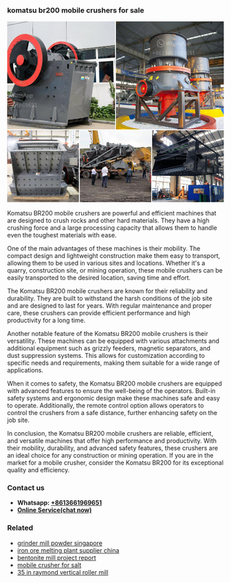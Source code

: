 <h3>komatsu br200 mobile crushers for sale</h3><img src='1704856709.jpg' alt=''><p>Komatsu BR200 mobile crushers are powerful and efficient machines that are designed to crush rocks and other hard materials. They have a high crushing force and a large processing capacity that allows them to handle even the toughest materials with ease.</p><p>One of the main advantages of these machines is their mobility. The compact design and lightweight construction make them easy to transport, allowing them to be used in various sites and locations. Whether it's a quarry, construction site, or mining operation, these mobile crushers can be easily transported to the desired location, saving time and effort.</p><p>The Komatsu BR200 mobile crushers are known for their reliability and durability. They are built to withstand the harsh conditions of the job site and are designed to last for years. With regular maintenance and proper care, these crushers can provide efficient performance and high productivity for a long time.</p><p>Another notable feature of the Komatsu BR200 mobile crushers is their versatility. These machines can be equipped with various attachments and additional equipment such as grizzly feeders, magnetic separators, and dust suppression systems. This allows for customization according to specific needs and requirements, making them suitable for a wide range of applications.</p><p>When it comes to safety, the Komatsu BR200 mobile crushers are equipped with advanced features to ensure the well-being of the operators. Built-in safety systems and ergonomic design make these machines safe and easy to operate. Additionally, the remote control option allows operators to control the crushers from a safe distance, further enhancing safety on the job site.</p><p>In conclusion, the Komatsu BR200 mobile crushers are reliable, efficient, and versatile machines that offer high performance and productivity. With their mobility, durability, and advanced safety features, these crushers are an ideal choice for any construction or mining operation. If you are in the market for a mobile crusher, consider the Komatsu BR200 for its exceptional quality and efficiency.</p><h3>Contact us</h3><ul><li><strong>Whatsapp:&nbsp;<a href="https://wa.me/8613661969651">+8613661969651</a></strong></li><li><a href="https://swt.shibang-china.com/?git&amp;zhl&amp;komatsu br200 mobile crushers for sale"><strong>Online Service(chat now)</strong></a></li></ul><h3>Related</h3><ul><li><a href='grinder mill powder singapore.md'>grinder mill powder singapore</a></li><li><a href='iron ore melting plant supplier china.md'>iron ore melting plant supplier china</a></li><li><a href='bentonite mill project report.md'>bentonite mill project report</a></li><li><a href='mobile crusher for salt.md'>mobile crusher for salt</a></li><li><a href='35 in raymond vertical roller mill.md'>35 in raymond vertical roller mill</a></li></ul>